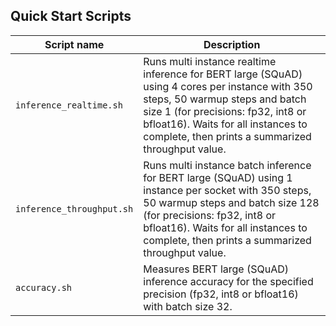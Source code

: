 <!--- 40. Quick Start Scripts -->
## Quick Start Scripts

| Script name | Description |
|-------------|-------------|
| `inference_realtime.sh` | Runs multi instance realtime inference for BERT large (SQuAD) using 4 cores per instance with 350 steps, 50 warmup steps and batch size 1 (for precisions: fp32, int8 or bfloat16). Waits for all instances to complete, then prints a summarized throughput value. |
| `inference_throughput.sh` | Runs multi instance batch inference for BERT large (SQuAD) using 1 instance per socket with 350 steps, 50 warmup steps and batch size 128 (for precisions: fp32, int8 or bfloat16). Waits for all instances to complete, then prints a summarized throughput value. |
| `accuracy.sh` | Measures BERT large (SQuAD) inference accuracy for the specified precision (fp32, int8 or bfloat16) with batch size 32. |
